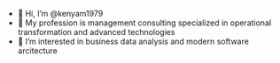 - 👋  Hi, I’m @kenyam1979
- 👔  My profession is management consulting specialized in operational transformation and advanced technologies
- 👀  I’m interested in business data analysis and modern software arcitecture 

<!---
kenyam1979/kenyam1979 is a ✨ special ✨ repository because its `README.md` (this file) appears on your GitHub profile.
You can click the Preview link to take a look at your changes.
--->
